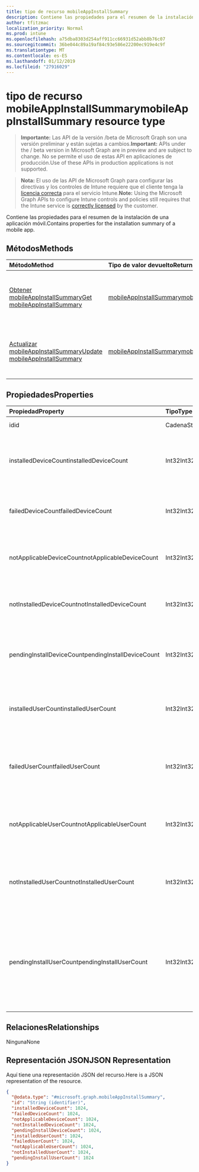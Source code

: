```yaml
---
title: tipo de recurso mobileAppInstallSummary
description: Contiene las propiedades para el resumen de la instalación de una aplicación móvil.
author: tfitzmac
localization_priority: Normal
ms.prod: intune
ms.openlocfilehash: a75dba8303d254aff911cc66931d52abb8b76c07
ms.sourcegitcommit: 36be044c89a19af84c93e586e22200ec919e4c9f
ms.translationtype: MT
ms.contentlocale: es-ES
ms.lasthandoff: 01/12/2019
ms.locfileid: "27916029"
---
```

# <a name="mobileappinstallsummary-resource-type"></a><span data-ttu-id="7cc1e-103">tipo de recurso mobileAppInstallSummary</span><span class="sxs-lookup"><span data-stu-id="7cc1e-103">mobileAppInstallSummary resource type</span></span>

> <span data-ttu-id="7cc1e-104">**Importante:** Las API de la versión /beta de Microsoft Graph son una versión preliminar y están sujetas a cambios.</span><span class="sxs-lookup"><span data-stu-id="7cc1e-104">**Important:** APIs under the / beta version in Microsoft Graph are in preview and are subject to change.</span></span> <span data-ttu-id="7cc1e-105">No se permite el uso de estas API en aplicaciones de producción.</span><span class="sxs-lookup"><span data-stu-id="7cc1e-105">Use of these APIs in production applications is not supported.</span></span>

> <span data-ttu-id="7cc1e-106">**Nota:** El uso de las API de Microsoft Graph para configurar las directivas y los controles de Intune requiere que el cliente tenga la [licencia correcta](https://go.microsoft.com/fwlink/?linkid=839381) para el servicio Intune.</span><span class="sxs-lookup"><span data-stu-id="7cc1e-106">**Note:** Using the Microsoft Graph APIs to configure Intune controls and policies still requires that the Intune service is [correctly licensed](https://go.microsoft.com/fwlink/?linkid=839381) by the customer.</span></span>

<span data-ttu-id="7cc1e-107">Contiene las propiedades para el resumen de la instalación de una aplicación móvil.</span><span class="sxs-lookup"><span data-stu-id="7cc1e-107">Contains properties for the installation summary of a mobile app.</span></span>
## <a name="methods"></a><span data-ttu-id="7cc1e-108">Métodos</span><span class="sxs-lookup"><span data-stu-id="7cc1e-108">Methods</span></span>
|<span data-ttu-id="7cc1e-109">Método</span><span class="sxs-lookup"><span data-stu-id="7cc1e-109">Method</span></span>|<span data-ttu-id="7cc1e-110">Tipo de valor devuelto</span><span class="sxs-lookup"><span data-stu-id="7cc1e-110">Return Type</span></span>|<span data-ttu-id="7cc1e-111">Descripción</span><span class="sxs-lookup"><span data-stu-id="7cc1e-111">Description</span></span>|
|:---|:---|:---|
|[<span data-ttu-id="7cc1e-112">Obtener mobileAppInstallSummary</span><span class="sxs-lookup"><span data-stu-id="7cc1e-112">Get mobileAppInstallSummary</span></span>](../api/intune-apps-mobileappinstallsummary-get.md)|[<span data-ttu-id="7cc1e-113">mobileAppInstallSummary</span><span class="sxs-lookup"><span data-stu-id="7cc1e-113">mobileAppInstallSummary</span></span>](../resources/intune-apps-mobileappinstallsummary.md)|<span data-ttu-id="7cc1e-114">Leer las propiedades y las relaciones del objeto [mobileAppInstallSummary](../resources/intune-apps-mobileappinstallsummary.md) .</span><span class="sxs-lookup"><span data-stu-id="7cc1e-114">Read properties and relationships of the [mobileAppInstallSummary](../resources/intune-apps-mobileappinstallsummary.md) object.</span></span>|
|[<span data-ttu-id="7cc1e-115">Actualizar mobileAppInstallSummary</span><span class="sxs-lookup"><span data-stu-id="7cc1e-115">Update mobileAppInstallSummary</span></span>](../api/intune-apps-mobileappinstallsummary-update.md)|[<span data-ttu-id="7cc1e-116">mobileAppInstallSummary</span><span class="sxs-lookup"><span data-stu-id="7cc1e-116">mobileAppInstallSummary</span></span>](../resources/intune-apps-mobileappinstallsummary.md)|<span data-ttu-id="7cc1e-117">Actualizar las propiedades de un objeto [mobileAppInstallSummary](../resources/intune-apps-mobileappinstallsummary.md) .</span><span class="sxs-lookup"><span data-stu-id="7cc1e-117">Update the properties of a [mobileAppInstallSummary](../resources/intune-apps-mobileappinstallsummary.md) object.</span></span>|

## <a name="properties"></a><span data-ttu-id="7cc1e-118">Propiedades</span><span class="sxs-lookup"><span data-stu-id="7cc1e-118">Properties</span></span>
|<span data-ttu-id="7cc1e-119">Propiedad</span><span class="sxs-lookup"><span data-stu-id="7cc1e-119">Property</span></span>|<span data-ttu-id="7cc1e-120">Tipo</span><span class="sxs-lookup"><span data-stu-id="7cc1e-120">Type</span></span>|<span data-ttu-id="7cc1e-121">Descripción</span><span class="sxs-lookup"><span data-stu-id="7cc1e-121">Description</span></span>|
|:---|:---|:---|
|<span data-ttu-id="7cc1e-122">id</span><span class="sxs-lookup"><span data-stu-id="7cc1e-122">id</span></span>|<span data-ttu-id="7cc1e-123">Cadena</span><span class="sxs-lookup"><span data-stu-id="7cc1e-123">String</span></span>|<span data-ttu-id="7cc1e-124">Clave de la entidad.</span><span class="sxs-lookup"><span data-stu-id="7cc1e-124">Key of the entity.</span></span>|
|<span data-ttu-id="7cc1e-125">installedDeviceCount</span><span class="sxs-lookup"><span data-stu-id="7cc1e-125">installedDeviceCount</span></span>|<span data-ttu-id="7cc1e-126">Int32</span><span class="sxs-lookup"><span data-stu-id="7cc1e-126">Int32</span></span>|<span data-ttu-id="7cc1e-127">Número de dispositivos que haya instalado correctamente esta aplicación.</span><span class="sxs-lookup"><span data-stu-id="7cc1e-127">Number of Devices that have successfully installed this app.</span></span>|
|<span data-ttu-id="7cc1e-128">failedDeviceCount</span><span class="sxs-lookup"><span data-stu-id="7cc1e-128">failedDeviceCount</span></span>|<span data-ttu-id="7cc1e-129">Int32</span><span class="sxs-lookup"><span data-stu-id="7cc1e-129">Int32</span></span>|<span data-ttu-id="7cc1e-130">Número de dispositivos que no haya podido instalar esta aplicación.</span><span class="sxs-lookup"><span data-stu-id="7cc1e-130">Number of Devices that have failed to install this app.</span></span>|
|<span data-ttu-id="7cc1e-131">notApplicableDeviceCount</span><span class="sxs-lookup"><span data-stu-id="7cc1e-131">notApplicableDeviceCount</span></span>|<span data-ttu-id="7cc1e-132">Int32</span><span class="sxs-lookup"><span data-stu-id="7cc1e-132">Int32</span></span>|<span data-ttu-id="7cc1e-133">Número de dispositivos que no son aplicables para esta aplicación.</span><span class="sxs-lookup"><span data-stu-id="7cc1e-133">Number of Devices that are not applicable for this app.</span></span>|
|<span data-ttu-id="7cc1e-134">notInstalledDeviceCount</span><span class="sxs-lookup"><span data-stu-id="7cc1e-134">notInstalledDeviceCount</span></span>|<span data-ttu-id="7cc1e-135">Int32</span><span class="sxs-lookup"><span data-stu-id="7cc1e-135">Int32</span></span>|<span data-ttu-id="7cc1e-136">Número de dispositivos que no tienen esta aplicación instalada.</span><span class="sxs-lookup"><span data-stu-id="7cc1e-136">Number of Devices that does not have this app installed.</span></span>|
|<span data-ttu-id="7cc1e-137">pendingInstallDeviceCount</span><span class="sxs-lookup"><span data-stu-id="7cc1e-137">pendingInstallDeviceCount</span></span>|<span data-ttu-id="7cc1e-138">Int32</span><span class="sxs-lookup"><span data-stu-id="7cc1e-138">Int32</span></span>|<span data-ttu-id="7cc1e-139">Número de dispositivos que hayan sido notificados para instalar esta aplicación.</span><span class="sxs-lookup"><span data-stu-id="7cc1e-139">Number of Devices that have been notified to install this app.</span></span>|
|<span data-ttu-id="7cc1e-140">installedUserCount</span><span class="sxs-lookup"><span data-stu-id="7cc1e-140">installedUserCount</span></span>|<span data-ttu-id="7cc1e-141">Int32</span><span class="sxs-lookup"><span data-stu-id="7cc1e-141">Int32</span></span>|<span data-ttu-id="7cc1e-142">Número de usuarios cuyos dispositivos han correctas para instalar esta aplicación.</span><span class="sxs-lookup"><span data-stu-id="7cc1e-142">Number of Users whose devices have all succeeded to install this app.</span></span>|
|<span data-ttu-id="7cc1e-143">failedUserCount</span><span class="sxs-lookup"><span data-stu-id="7cc1e-143">failedUserCount</span></span>|<span data-ttu-id="7cc1e-144">Int32</span><span class="sxs-lookup"><span data-stu-id="7cc1e-144">Int32</span></span>|<span data-ttu-id="7cc1e-145">Número de usuarios que tienen 1 o más dispositivos que no se pudo instalar esta aplicación.</span><span class="sxs-lookup"><span data-stu-id="7cc1e-145">Number of Users that have 1 or more device that failed to install this app.</span></span>|
|<span data-ttu-id="7cc1e-146">notApplicableUserCount</span><span class="sxs-lookup"><span data-stu-id="7cc1e-146">notApplicableUserCount</span></span>|<span data-ttu-id="7cc1e-147">Int32</span><span class="sxs-lookup"><span data-stu-id="7cc1e-147">Int32</span></span>|<span data-ttu-id="7cc1e-148">Número de usuarios cuyos dispositivos no eran aplicables para esta aplicación.</span><span class="sxs-lookup"><span data-stu-id="7cc1e-148">Number of Users whose devices were all not applicable for this app.</span></span>|
|<span data-ttu-id="7cc1e-149">notInstalledUserCount</span><span class="sxs-lookup"><span data-stu-id="7cc1e-149">notInstalledUserCount</span></span>|<span data-ttu-id="7cc1e-150">Int32</span><span class="sxs-lookup"><span data-stu-id="7cc1e-150">Int32</span></span>|<span data-ttu-id="7cc1e-151">Número de usuarios que tienen 1 o más dispositivos que no se han instalado esta aplicación.</span><span class="sxs-lookup"><span data-stu-id="7cc1e-151">Number of Users that have 1 or more devices that did not install this app.</span></span>|
|<span data-ttu-id="7cc1e-152">pendingInstallUserCount</span><span class="sxs-lookup"><span data-stu-id="7cc1e-152">pendingInstallUserCount</span></span>|<span data-ttu-id="7cc1e-153">Int32</span><span class="sxs-lookup"><span data-stu-id="7cc1e-153">Int32</span></span>|<span data-ttu-id="7cc1e-154">Número de usuarios que tienen 1 o más dispositivos que han sido notificados a instalar esta aplicación y de tener 0 dispositivos con errores.</span><span class="sxs-lookup"><span data-stu-id="7cc1e-154">Number of Users that have 1 or more device that have been notified to install this app and have 0 devices with failures.</span></span>|

## <a name="relationships"></a><span data-ttu-id="7cc1e-155">Relaciones</span><span class="sxs-lookup"><span data-stu-id="7cc1e-155">Relationships</span></span>
<span data-ttu-id="7cc1e-156">Ninguna</span><span class="sxs-lookup"><span data-stu-id="7cc1e-156">None</span></span>
## <a name="json-representation"></a><span data-ttu-id="7cc1e-157">Representación JSON</span><span class="sxs-lookup"><span data-stu-id="7cc1e-157">JSON Representation</span></span>
<span data-ttu-id="7cc1e-158">Aquí tiene una representación JSON del recurso.</span><span class="sxs-lookup"><span data-stu-id="7cc1e-158">Here is a JSON representation of the resource.</span></span>
<!-- {
  "blockType": "resource",
  "keyProperty": "id",
  "@odata.type": "microsoft.graph.mobileAppInstallSummary"
}
-->
``` json
{
  "@odata.type": "#microsoft.graph.mobileAppInstallSummary",
  "id": "String (identifier)",
  "installedDeviceCount": 1024,
  "failedDeviceCount": 1024,
  "notApplicableDeviceCount": 1024,
  "notInstalledDeviceCount": 1024,
  "pendingInstallDeviceCount": 1024,
  "installedUserCount": 1024,
  "failedUserCount": 1024,
  "notApplicableUserCount": 1024,
  "notInstalledUserCount": 1024,
  "pendingInstallUserCount": 1024
}
```





